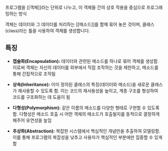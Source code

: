 프로그램을 [[객체]]라는 단위로 나누고, 이 객체들 간의 상호 작용을 중심으로 프로그래밍하는 방식

객체는 데이터와 그 데이터를 처리하는 [[메소드]]를 함께 묶어 놓은 것이며, 클래스(class)라는 틀을 사용하여 객체를 생성합니다.

## 특징

- **캡슐화(Encapsulation):** 데이터와 관련된 메소드를 하나로 묶어 객체를 생성함. 이로써 객체는 자신의 데이터를 외부에서 직접 조작하는 것을 제한하고, 메소드를 통해 간접적으로 조작됨
    
- **상속(Inheritance):** 이미 정의된 클래스의 특징(데이터와 메소드)을 새로운 클래스가 재사용할 수 있도록 함. 이는 코드의 재사용성을 높이고, 계층 구조를 형성하여 코드를 구조화하는 데 도움이 됨
    
- **다형성(Polymorphism):** 같은 이름의 메소드를 다양한 형태로 구현할 수 있도록 함. 다형성은 메소드 호출 시 어떤 객체의 메소드가 호출될지를 동적으로 결정하게 해주어 유연성을 높임
    
- **추상화(Abstraction):** 복잡한 시스템에서 핵심적인 개념만을 추출하여 모델링함. 이를 통해 프로그램의 복잡성을 낮추고 사용자가 핵심적인 부분에만 집중할 수 있게 함
